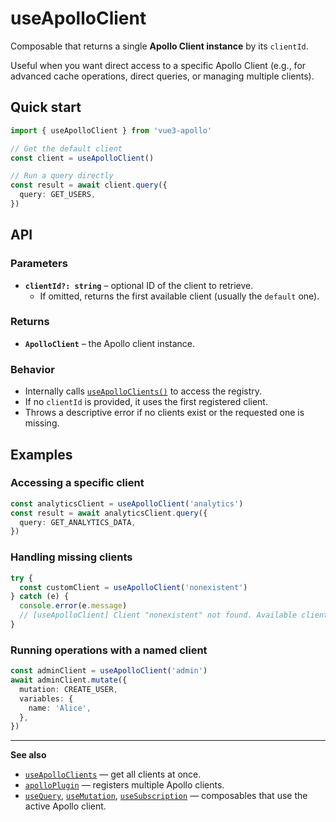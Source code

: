 

# useApolloClient

Composable that returns a single **Apollo Client instance** by its `clientId`.

Useful when you want direct access to a specific Apollo Client (e.g., for advanced cache operations, direct queries, or managing multiple clients).

## Quick start

```ts
import { useApolloClient } from 'vue3-apollo'

// Get the default client
const client = useApolloClient()

// Run a query directly
const result = await client.query({
  query: GET_USERS,
})
```

## API

### Parameters
- **`clientId?: string`** – optional ID of the client to retrieve.
  - If omitted, returns the first available client (usually the `default` one).

### Returns
- **`ApolloClient`** – the Apollo client instance.

### Behavior
- Internally calls [`useApolloClients()`](../useApolloClients) to access the registry.
- If no `clientId` is provided, it uses the first registered client.
- Throws a descriptive error if no clients exist or the requested one is missing.

## Examples

### Accessing a specific client
```ts
const analyticsClient = useApolloClient('analytics')
const result = await analyticsClient.query({
  query: GET_ANALYTICS_DATA,
})
```

### Handling missing clients
```ts
try {
  const customClient = useApolloClient('nonexistent')
} catch (e) {
  console.error(e.message)
  // [useApolloClient] Client "nonexistent" not found. Available clients: default, analytics
}
```

### Running operations with a named client
```ts
const adminClient = useApolloClient('admin')
await adminClient.mutate({
  mutation: CREATE_USER,
  variables: {
    name: 'Alice',
  },
})
```

---

**See also**
- [`useApolloClients`](../useApolloClients) — get all clients at once.
- [`apolloPlugin`](../apolloPlugin) — registers multiple Apollo clients.
- [`useQuery`](../useQuery), [`useMutation`](../useMutation), [`useSubscription`](../useSubscription) — composables that use the active Apollo client.